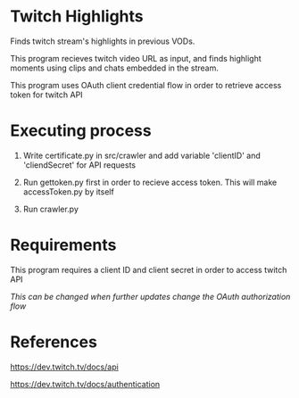 # Twitch Highlights

Finds twitch stream's highlights in previous VODs.

This program recieves twitch video URL as input, and finds highlight moments using clips and chats embedded in the stream.

This program uses OAuth client credential flow in order to retrieve access token for twitch API

# Executing process
1. Write certificate.py in src/crawler and add variable 'clientID' and 'cliendSecret' for API requests

2. Run gettoken.py first in order to recieve access token. This will make accessToken.py by itself

3. Run crawler.py

# Requirements
This program requires a client ID and client secret in order to access twitch API

*This can be changed when further updates change the OAuth authorization flow*

# References
https://dev.twitch.tv/docs/api

https://dev.twitch.tv/docs/authentication

